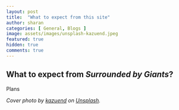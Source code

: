 ```yaml
---
layout: post
title:  "What to expect from this site"
author: sharan
categories: [ General, Blogs ]
image: assets/images/unsplash-kazuend.jpeg
featured: true
hidden: true
comments: true
---
```


## What to expect from *Surrounded by Giants*?

Plans

*Cover photo by [kazuend](https://unsplash.com/photos/19SC2oaVZW0) on [Unsplash](https://unsplash.com/).*
